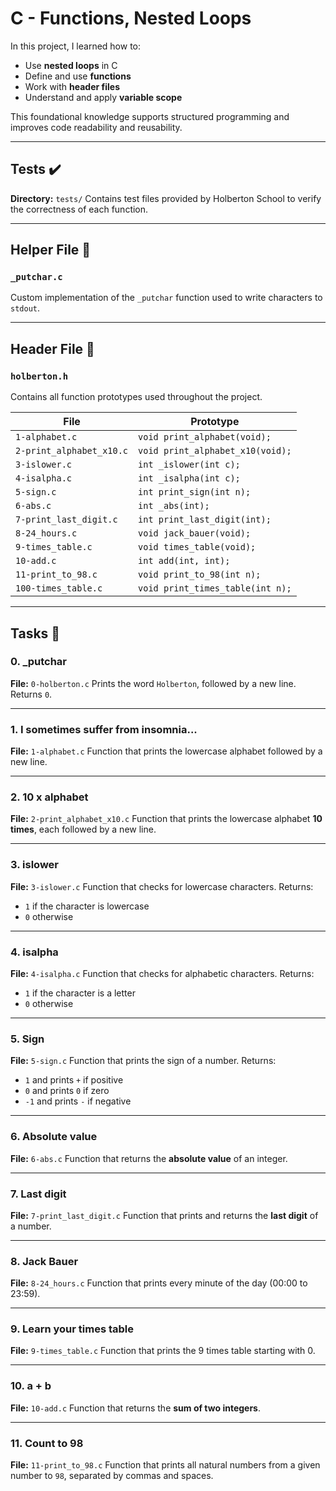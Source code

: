 # C - Functions, Nested Loops

In this project, I learned how to:

* Use **nested loops** in C
* Define and use **functions**
* Work with **header files**
* Understand and apply **variable scope**

This foundational knowledge supports structured programming and improves code readability and reusability.

---

## Tests ✔️

**Directory:** `tests/`
Contains test files provided by Holberton School to verify the correctness of each function.

---

## Helper File 🙌

### `_putchar.c`

Custom implementation of the `_putchar` function used to write characters to `stdout`.

---

## Header File 📁

### `holberton.h`

Contains all function prototypes used throughout the project.

| File                     | Prototype                        |
| ------------------------ | -------------------------------- |
| `1-alphabet.c`           | `void print_alphabet(void);`     |
| `2-print_alphabet_x10.c` | `void print_alphabet_x10(void);` |
| `3-islower.c`            | `int _islower(int c);`           |
| `4-isalpha.c`            | `int _isalpha(int c);`           |
| `5-sign.c`               | `int print_sign(int n);`         |
| `6-abs.c`                | `int _abs(int);`                 |
| `7-print_last_digit.c`   | `int print_last_digit(int);`     |
| `8-24_hours.c`           | `void jack_bauer(void);`         |
| `9-times_table.c`        | `void times_table(void);`        |
| `10-add.c`               | `int add(int, int);`             |
| `11-print_to_98.c`       | `void print_to_98(int n);`       |
| `100-times_table.c`      | `void print_times_table(int n);` |

---

## Tasks 📃

### 0. \_putchar

**File:** `0-holberton.c`
Prints the word `Holberton`, followed by a new line.
Returns `0`.

---

### 1. I sometimes suffer from insomnia...

**File:** `1-alphabet.c`
Function that prints the lowercase alphabet followed by a new line.

---

### 2. 10 x alphabet

**File:** `2-print_alphabet_x10.c`
Function that prints the lowercase alphabet **10 times**, each followed by a new line.

---

### 3. islower

**File:** `3-islower.c`
Function that checks for lowercase characters.
Returns:

* `1` if the character is lowercase
* `0` otherwise

---

### 4. isalpha

**File:** `4-isalpha.c`
Function that checks for alphabetic characters.
Returns:

* `1` if the character is a letter
* `0` otherwise

---

### 5. Sign

**File:** `5-sign.c`
Function that prints the sign of a number.
Returns:

* `1` and prints `+` if positive
* `0` and prints `0` if zero
* `-1` and prints `-` if negative

---

### 6. Absolute value

**File:** `6-abs.c`
Function that returns the **absolute value** of an integer.

---

### 7. Last digit

**File:** `7-print_last_digit.c`
Function that prints and returns the **last digit** of a number.

---

### 8. Jack Bauer

**File:** `8-24_hours.c`
Function that prints every minute of the day (00:00 to 23:59).

---

### 9. Learn your times table

**File:** `9-times_table.c`
Function that prints the 9 times table starting with 0.

---

### 10. a + b

**File:** `10-add.c`
Function that returns the **sum of two integers**.

---

### 11. Count to 98

**File:** `11-print_to_98.c`
Function that prints all natural numbers from a given number to `98`, separated by commas and spaces.
